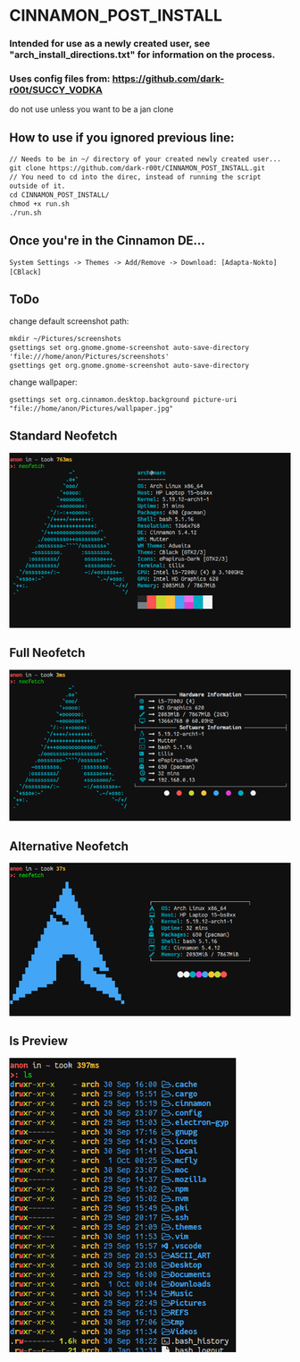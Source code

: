 # CINNAMON_POST_INSTALL
### Intended for use as a newly created user, see "arch_install_directions.txt" for information on the process.
### Uses config files from: <https://github.com/dark-r00t/SUCCY_VODKA>
do not use unless you want to be a jan clone
## How to use if you ignored previous line:
```
// Needs to be in ~/ directory of your created newly created user...
git clone https://github.com/dark-r00t/CINNAMON_POST_INSTALL.git 
// You need to cd into the direc, instead of running the script outside of it.
cd CINNAMON_POST_INSTALL/
chmod +x run.sh 
./run.sh
``` 

## Once you're in the Cinnamon DE...
`System Settings -> Themes -> Add/Remove -> Download: [Adapta-Nokto] [CBlack]`

## ToDo
change default screenshot path: 
```
mkdir ~/Pictures/screenshots
gsettings set org.gnome.gnome-screenshot auto-save-directory 'file:///home/anon/Pictures/screenshots'
gsettings get org.gnome.gnome-screenshot auto-save-directory
```
change wallpaper: 
```
gsettings set org.cinnamon.desktop.background picture-uri "file://home/anon/Pictures/wallpaper.jpg"
```

## Standard Neofetch
![alt text](https://github.com/dark-r00t/CINNAMON_POST_INSTALL/blob/main/resources/standard.png?raw=true)

## Full Neofetch
![alt text](https://github.com/dark-r00t/CINNAMON_POST_INSTALL/blob/main/resources/full.png?raw=true)

## Alternative Neofetch
![alt text](https://github.com/dark-r00t/CINNAMON_POST_INSTALL/blob/main/resources/alternative.png?raw=true)

## ls Preview
![alt text](https://github.com/dark-r00t/CINNAMON_POST_INSTALL/blob/main/resources/ls.png?raw=true)
